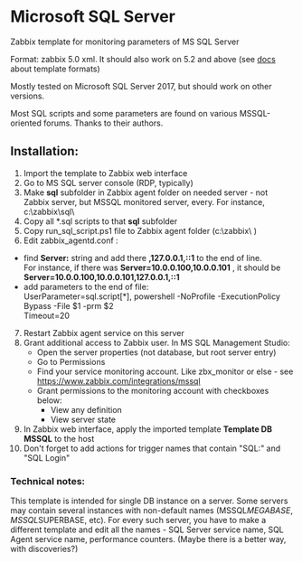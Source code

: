 # Microsoft SQL Server

Zabbix template for monitoring parameters of MS SQL Server

Format: zabbix 5.0 xml. It should also work on 5.2 and above (see [docs](https://www.zabbix.com/documentation/current/manual/xml_export_import/media) about template formats)

Mostly tested on Microsoft SQL Server 2017, but should work on other versions.

Most SQL scripts and some parameters are found on various MSSQL-oriented forums. Thanks to their authors.

## Installation:

1. Import the template to Zabbix web interface
2. Go to MS SQL server console (RDP, typically)
3. Make **sql** subfolder in Zabbix agent folder on needed server - not Zabbix server, but MSSQL monitored server, every. For instance, c:\zabbix\sql\
4. Copy all *.sql scripts to that **sql** subfolder
5. Copy run_sql_script.ps1 file to Zabbix agent folder (c:\zabbix\ )
6. Edit zabbix_agentd.conf :
-  find **Server:** string and add there **,127.0.0.1,::1** to the end of line.<br>
For instance, if there was **Server=10.0.0.100,10.0.0.101** , it should be **Server=10.0.0.100,10.0.0.101,127.0.0.1,::1**
-  add parameters to the end of file:<br>
   UserParameter=sql.script[*], powershell -NoProfile -ExecutionPolicy Bypass -File  $1 -prm $2<br>
   Timeout=20<br>
7. Restart Zabbix agent service on this server
8. Grant additional access to Zabbix user. In MS SQL Management Studio:
   - Open the server properties (not database, but root server entry)
   - Go to Permissions
   - Find your service monitoring account. Like zbx_monitor or else - see https://www.zabbix.com/integrations/mssql
   - Grant permissions to the monitoring account with checkboxes below:
     - View any definition
     - View server state   
9. In Zabbix web interface, apply the imported template **Template DB MSSQL** to the host
10. Don't forget to add actions for trigger names that contain "SQL:" and "SQL Login"

### Technical notes:

This template is intended for single DB instance on a server. Some servers may contain several instances with non-default names (MSSQL$MEGABASE, MSSQL$SUPERBASE, etc). For every such server, you have to make a different template and edit all the names - SQL Server service name, SQL Agent service name, performance counters. (Maybe there is a better way, with discoveries?)
